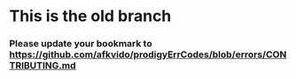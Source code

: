 # This is the old branch
### Please update your bookmark to https://github.com/afkvido/prodigyErrCodes/blob/errors/CONTRIBUTING.md
